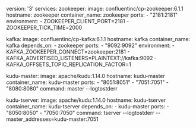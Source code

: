 version: '3'
services:
  zookeeper:
    image: confluentinc/cp-zookeeper:6.1.1
    hostname: zookeeper
    container_name: zookeeper
    ports:
      - "2181:2181"
    environment:
      - ZOOKEEPER_CLIENT_PORT=2181
      - ZOOKEEPER_TICK_TIME=2000

  kafka:
    image: confluentinc/cp-kafka:6.1.1
    hostname: kafka
    container_name: kafka
    depends_on:
      - zookeeper
    ports:
      - "9092:9092"
    environment:
      - KAFKA_ZOOKEEPER_CONNECT=zookeeper:2181
      - KAFKA_ADVERTISED_LISTENERS=PLAINTEXT://kafka:9092
      - KAFKA_OFFSETS_TOPIC_REPLICATION_FACTOR=1

  kudu-master:
    image: apache/kudu:1.14.0
    hostname: kudu-master
    container_name: kudu-master
    ports:
      - "8051:8051"
      - "7051:7051"
      - "8080:8080"
    command: master --logtostderr

  kudu-tserver:
    image: apache/kudu:1.14.0
    hostname: kudu-tserver
    container_name: kudu-tserver
    depends_on:
      - kudu-master
    ports:
      - "8050:8050"
      - "7050:7050"
    command: tserver --logtostderr --master_addresses=kudu-master:7051
